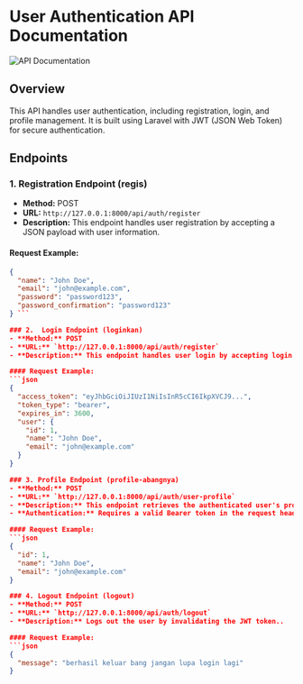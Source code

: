 # User Authentication API Documentation

![API Documentation](https://i.ibb.co/1nfBGHQ/Docs-API.png)

## Overview
This API handles user authentication, including registration, login, and profile management. It is built using Laravel with JWT (JSON Web Token) for secure authentication.

## Endpoints

### 1. Registration Endpoint (regis)
- **Method:** POST
- **URL:** `http://127.0.0.1:8000/api/auth/register`
- **Description:** This endpoint handles user registration by accepting a JSON payload with user information.

#### Request Example:
```json
{
  "name": "John Doe",
  "email": "john@example.com",
  "password": "password123",
  "password_confirmation": "password123"
} ```

### 2.  Login Endpoint (loginkan)
- **Method:** POST
- **URL:** `http://127.0.0.1:8000/api/auth/register`
- **Description:** This endpoint handles user login by accepting login credentials (email and password).

#### Request Example:
```json
{
  "access_token": "eyJhbGciOiJIUzI1NiIsInR5cCI6IkpXVCJ9...",
  "token_type": "bearer",
  "expires_in": 3600,
  "user": {
    "id": 1,
    "name": "John Doe",
    "email": "john@example.com"
  }
}

### 3. Profile Endpoint (profile-abangnya)
- **Method:** POST
- **URL:** `http://127.0.0.1:8000/api/auth/user-profile`
- **Description:** This endpoint retrieves the authenticated user's profile information..
- **Authentication:** Requires a valid Bearer token in the request header...

#### Request Example:
```json
{
  "id": 1,
  "name": "John Doe",
  "email": "john@example.com"
}

### 4. Logout Endpoint (logout)
- **Method:** POST
- **URL:** `http://127.0.0.1:8000/api/auth/logout`
- **Description:** Logs out the user by invalidating the JWT token..

#### Request Example:
```json
{
  "message": "berhasil keluar bang jangan lupa login lagi"
}




